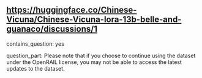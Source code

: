 ## https://huggingface.co/Chinese-Vicuna/Chinese-Vicuna-lora-13b-belle-and-guanaco/discussions/1

contains_question: yes

question_part: Please note that if you choose to continue using the dataset under the OpenRAIL license, you may not be able to access the latest updates to the dataset.